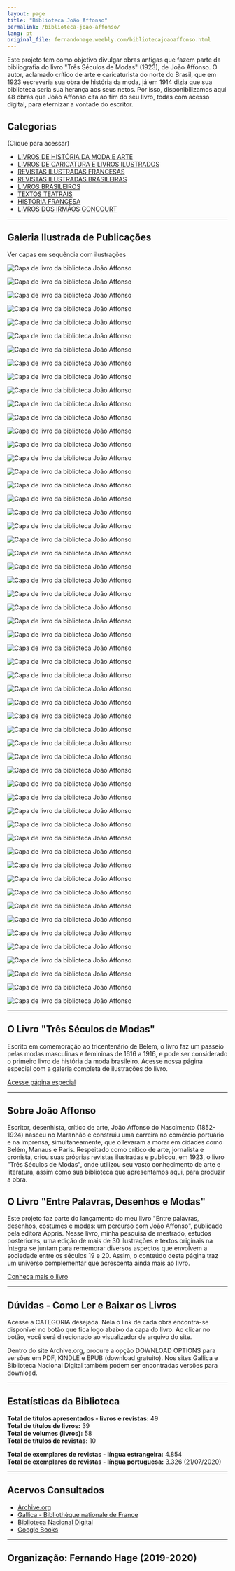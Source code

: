 ```yaml
---
layout: page
title: "Biblioteca João Affonso"
permalink: /biblioteca-joao-affonso/
lang: pt
original_file: fernandohage.weebly.com/bibliotecajoaoaffonso.html
---
```


Este projeto tem como objetivo divulgar obras antigas que fazem parte da bibliografia do livro "Três Séculos de Modas" (1923), de João Affonso. O autor, aclamado crítico de arte e caricaturista do norte do Brasil, que em 1923 escreveria sua obra de história da moda, já em 1914 dizia que sua biblioteca seria sua herança aos seus netos. Por isso, disponibilizamos aqui 48 obras que João Affonso cita ao fim do seu livro, todas com acesso digital, para eternizar a vontade do escritor.

## Categorias
(Clique para acessar)

- [LIVROS DE HISTÓRIA DA MODA E ARTE](livrosmoda.html)
- [LIVROS DE CARICATURA E LIVROS ILUSTRADOS](livrosgravura.html)
- [REVISTAS ILUSTRADAS FRANCESAS](revistasfrancesas.html)
- [REVISTAS ILUSTRADAS BRASILEIRAS](revistasbrasileiras.html)
- [LIVROS BRASILEIROS](livrosbrasileirosja.html)
- [TEXTOS TEATRAIS](livrosteatro.html)
- [HISTÓRIA FRANCESA](livroshistoria.html)
- [LIVROS DOS IRMÃOS GONCOURT](livosgouncourt.html)

---

## Galeria Ilustrada de Publicações

Ver capas em sequência com ilustrações

![Capa de livro da biblioteca João Affonso](/assets/images/bibliotecajoaoaffonso-biblioteca-joao-affonso-01.png)

![Capa de livro da biblioteca João Affonso](/assets/images/bibliotecajoaoaffonso-biblioteca-joao-affonso-02.png)

![Capa de livro da biblioteca João Affonso](/assets/images/bibliotecajoaoaffonso-biblioteca-joao-affonso-03.png)

![Capa de livro da biblioteca João Affonso](/assets/images/bibliotecajoaoaffonso-biblioteca-joao-affonso-04.png)

![Capa de livro da biblioteca João Affonso](/assets/images/bibliotecajoaoaffonso-biblioteca-joao-affonso-05.png)

![Capa de livro da biblioteca João Affonso](/assets/images/bibliotecajoaoaffonso-biblioteca-joao-affonso-06.png)

![Capa de livro da biblioteca João Affonso](/assets/images/bibliotecajoaoaffonso-biblioteca-joao-affonso-07.png)

![Capa de livro da biblioteca João Affonso](/assets/images/bibliotecajoaoaffonso-biblioteca-joao-affonso-08.png)

![Capa de livro da biblioteca João Affonso](/assets/images/bibliotecajoaoaffonso-biblioteca-joao-affonso-09.png)

![Capa de livro da biblioteca João Affonso](/assets/images/bibliotecajoaoaffonso-biblioteca-joao-affonso-10.png)

![Capa de livro da biblioteca João Affonso](/assets/images/bibliotecajoaoaffonso-biblioteca-joao-affonso-11.png)

![Capa de livro da biblioteca João Affonso](/assets/images/bibliotecajoaoaffonso-biblioteca-joao-affonso-12.png)

![Capa de livro da biblioteca João Affonso](/assets/images/bibliotecajoaoaffonso-biblioteca-joao-affonso-13.png)

![Capa de livro da biblioteca João Affonso](/assets/images/bibliotecajoaoaffonso-biblioteca-joao-affonso-14.png)

![Capa de livro da biblioteca João Affonso](/assets/images/bibliotecajoaoaffonso-biblioteca-joao-affonso-15.png)

![Capa de livro da biblioteca João Affonso](/assets/images/bibliotecajoaoaffonso-biblioteca-joao-affonso-16.png)

![Capa de livro da biblioteca João Affonso](/assets/images/bibliotecajoaoaffonso-biblioteca-joao-affonso-17.png)

![Capa de livro da biblioteca João Affonso](/assets/images/bibliotecajoaoaffonso-biblioteca-joao-affonso-18.png)

![Capa de livro da biblioteca João Affonso](/assets/images/bibliotecajoaoaffonso-biblioteca-joao-affonso-19.png)

![Capa de livro da biblioteca João Affonso](/assets/images/bibliotecajoaoaffonso-biblioteca-joao-affonso-20.png)

![Capa de livro da biblioteca João Affonso](/assets/images/bibliotecajoaoaffonso-biblioteca-joao-affonso-21.png)

![Capa de livro da biblioteca João Affonso](/assets/images/bibliotecajoaoaffonso-biblioteca-joao-affonso-22.png)

![Capa de livro da biblioteca João Affonso](/assets/images/bibliotecajoaoaffonso-biblioteca-joao-affonso-23.png)

![Capa de livro da biblioteca João Affonso](/assets/images/bibliotecajoaoaffonso-biblioteca-joao-affonso-24.png)

![Capa de livro da biblioteca João Affonso](/assets/images/bibliotecajoaoaffonso-biblioteca-joao-affonso-25.png)

![Capa de livro da biblioteca João Affonso](/assets/images/bibliotecajoaoaffonso-biblioteca-joao-affonso-26.png)

![Capa de livro da biblioteca João Affonso](/assets/images/bibliotecajoaoaffonso-biblioteca-joao-affonso-27.png)

![Capa de livro da biblioteca João Affonso](/assets/images/bibliotecajoaoaffonso-biblioteca-joao-affonso-28.jpg)

![Capa de livro da biblioteca João Affonso](/assets/images/bibliotecajoaoaffonso-biblioteca-joao-affonso-29.png)

![Capa de livro da biblioteca João Affonso](/assets/images/bibliotecajoaoaffonso-biblioteca-joao-affonso-30.png)

![Capa de livro da biblioteca João Affonso](/assets/images/bibliotecajoaoaffonso-biblioteca-joao-affonso-31.png)

![Capa de livro da biblioteca João Affonso](/assets/images/bibliotecajoaoaffonso-biblioteca-joao-affonso-32.png)

![Capa de livro da biblioteca João Affonso](/assets/images/bibliotecajoaoaffonso-biblioteca-joao-affonso-33.png)

![Capa de livro da biblioteca João Affonso](/assets/images/bibliotecajoaoaffonso-biblioteca-joao-affonso-34.png)

![Capa de livro da biblioteca João Affonso](/assets/images/bibliotecajoaoaffonso-biblioteca-joao-affonso-35.png)

![Capa de livro da biblioteca João Affonso](/assets/images/bibliotecajoaoaffonso-biblioteca-joao-affonso-36.png)

![Capa de livro da biblioteca João Affonso](/assets/images/bibliotecajoaoaffonso-biblioteca-joao-affonso-37.png)

![Capa de livro da biblioteca João Affonso](/assets/images/bibliotecajoaoaffonso-biblioteca-joao-affonso-38.png)

![Capa de livro da biblioteca João Affonso](/assets/images/bibliotecajoaoaffonso-biblioteca-joao-affonso-39.png)

![Capa de livro da biblioteca João Affonso](/assets/images/bibliotecajoaoaffonso-biblioteca-joao-affonso-40.png)

![Capa de livro da biblioteca João Affonso](/assets/images/bibliotecajoaoaffonso-biblioteca-joao-affonso-41.png)

![Capa de livro da biblioteca João Affonso](/assets/images/bibliotecajoaoaffonso-biblioteca-joao-affonso-42.png)

![Capa de livro da biblioteca João Affonso](/assets/images/bibliotecajoaoaffonso-biblioteca-joao-affonso-43.jpg)

![Capa de livro da biblioteca João Affonso](/assets/images/bibliotecajoaoaffonso-biblioteca-joao-affonso-44.jpg)

![Capa de livro da biblioteca João Affonso](/assets/images/bibliotecajoaoaffonso-biblioteca-joao-affonso-45.jpg)

![Capa de livro da biblioteca João Affonso](/assets/images/bibliotecajoaoaffonso-biblioteca-joao-affonso-46.jpg)

![Capa de livro da biblioteca João Affonso](/assets/images/bibliotecajoaoaffonso-biblioteca-joao-affonso-47.jpg)

![Capa de livro da biblioteca João Affonso](/assets/images/bibliotecajoaoaffonso-biblioteca-joao-affonso-48.jpg)

![Capa de livro da biblioteca João Affonso](/assets/images/bibliotecajoaoaffonso-biblioteca-joao-affonso-49.jpg)

![Capa de livro da biblioteca João Affonso](/assets/images/bibliotecajoaoaffonso-biblioteca-joao-affonso-50.png)

![Capa de livro da biblioteca João Affonso](/assets/images/bibliotecajoaoaffonso-biblioteca-joao-affonso-51.png)

![Capa de livro da biblioteca João Affonso](/assets/images/bibliotecajoaoaffonso-biblioteca-joao-affonso-52.jpg)

![Capa de livro da biblioteca João Affonso](/assets/images/bibliotecajoaoaffonso-biblioteca-joao-affonso-53.jpg)

![Capa de livro da biblioteca João Affonso](/assets/images/bibliotecajoaoaffonso-biblioteca-joao-affonso-54.jpg)

![Capa de livro da biblioteca João Affonso](/assets/images/bibliotecajoaoaffonso-biblioteca-joao-affonso-55.jpg)

---

## O Livro "Três Séculos de Modas"

Escrito em comemoração ao tricentenário de Belém, o livro faz um passeio pelas modas masculinas e femininas de 1616 a 1916, e pode ser considerado o primeiro livro de história da moda brasileiro. Acesse nossa página especial com a galeria completa de ilustrações do livro.

[Acesse página especial](tresseculosdemodas.html)

---

## Sobre João Affonso

Escritor, desenhista, crítico de arte, João Affonso do Nascimento (1852-1924) nasceu no Maranhão e construiu uma carreira no comércio portuário e na imprensa, simultaneamente, que o levaram a morar em cidades como Belém, Manaus e Paris. Respeitado como crítico de arte, jornalista e cronista, criou suas próprias revistas ilustradas e publicou, em 1923, o livro "Três Séculos de Modas", onde utilizou seu vasto conhecimento de arte e literatura, assim como sua biblioteca que apresentamos aqui, para produzir a obra.

## O Livro "Entre Palavras, Desenhos e Modas"

Este projeto faz parte do lançamento do meu livro "Entre palavras, desenhos, costumes e modas: um percurso com João Affonso", publicado pela editora Appris. Nesse livro, minha pesquisa de mestrado, estudos posteriores, uma edição de mais de 30 ilustrações e textos originais na íntegra se juntam para rememorar diversos aspectos que envolvem a sociedade entre os séculos 19 e 20. Assim, o conteúdo desta página traz um universo complementar que acrescenta ainda mais ao livro.

[Conheça mais o livro](meulivro.html)

---

## Dúvidas - Como Ler e Baixar os Livros

Acesse a CATEGORIA desejada. Nela o link de cada obra encontra-se disponível no botão que fica logo abaixo da capa do livro. Ao clicar no botão, você será direcionado ao visualizador de arquivo do site.

Dentro do site Archive.org, procure a opção DOWNLOAD OPTIONS para versões em PDF, KINDLE e EPUB (download gratuito). Nos sites Gallica e Biblioteca Nacional Digital também podem ser encontradas versões para download.

---

## Estatísticas da Biblioteca

**Total de títulos apresentados - livros e revistas:** 49  
**Total de títulos de livros:** 39  
**Total de volumes (livros):** 58  
**Total de títulos de revistas:** 10

**Total de exemplares de revistas - língua estrangeira:** 4.854  
**Total de exemplares de revistas - língua portuguesa:** 3.326 (21/07/2020)

---

## Acervos Consultados

- [Archive.org](http://archive.org/)
- [Gallica - Bibliothèque nationale de France](https://gallica.bnf.fr/)
- [Biblioteca Nacional Digital](https://bndigital.bn.gov.br/)
- [Google Books](https://books.google.com.br/)

---

## Organização: Fernando Hage (2019-2020)

